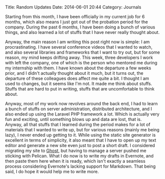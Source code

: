 Title: Random Updates
Date: 2014-06-01 20:44
Category: Journals

Starting from this month, I have been officially in my current job for 6 months, which also means I just got out of the probation period for the company. During the past 6 months, I have been doing a bunch of various things, and also learned a lot of stuffs that I have never really thought about.

Anyway, the main reason I am writing this post right now is simple: I am procrastinating. I have several conference videos that I wanted to watch, and also several libraries and frameworks that I want to try out, but for some reason, my mind keeps drifting away. This week, three developers I work with left the company, one of which is the person who mentored me during my internship with them. I have known about the departure a few weeks prior, and I didn't actually thought about it much, but it turns out, the departure of these colleagues does affect me quite a bit. I thought I am used to changes, but it seems like I'm not. It made me think about stuffs. Stuffs that are hard to put in writing, stuffs that are uncomfortable to think about.

Anyway, most of my work now revolves around the back end, I had to learn a bunch of stuffs on server administration, distributed architecture, and I also ended up using the Laravel PHP framework a lot. Which is actually very fun and exciting, until something blows up and data are lost, that is. Anyway, all that stuffs that I learned during the period makes for a lot of materials that I wanted to write up, but for various reasons (mainly me being lazy), I never ended up getting to it. While using the static site generator is excellent in terms of simplicity, it also meant that I have to open up my text editor and generate a new site even just to post a short draft. I considered migrating my site to [Ghost](https://ghost.org/), but having to manage a server pushed me sticking with Pelican. What I do now is to write my drafts in Evernote, and then paste them here when it is ready, which isn't exactly a seamless process considering Evernote's lacking support for Markdown. That being said, I do hope it would help me to write more.
